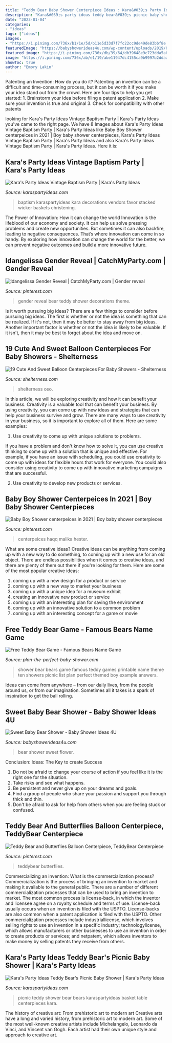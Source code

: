 ```yaml
---
title: "Teddy Bear Baby Shower Centerpiece Ideas : Kara&#039;s Party Ideas Vintage Baptism Party"
description: "Kara&#039;s party ideas teddy bear&#039;s picnic baby shower"
date: "2023-01-04"
categories:
- "ideas"
tags: ["ideas"]
images:
- "https://i.pinimg.com/736x/b1/1e/5d/b11e5d33d7f7fc22cc9de49de83bbf8e.jpg"
featuredImage: "https://babyshowerideas4u.com/wp-content/uploads/2019/07/Sweet-Baby-Bear-Shower-Flower-Bouquet.jpg"
featured_image: "https://i.pinimg.com/736x/db/39/64/db39648e9c723dda5a82e9d2bafbd096.jpg"
image: "https://i.pinimg.com/736x/ab/e1/19/abe11947dc4155ca9b9997b2ddaad099.jpg"
ShowToc: true
author: "Emory Lakin"
---
```



Patenting an Invention: How do you do it?
Patenting an invention can be a difficult and time-consuming process, but it can be worth it if you make your idea stand out from the crowd. Here are four tips to help you get started: 1. Brainstorm your idea before filing a patent application 
2. Make sure your invention is true and original 
3. Check for compatibility with other patents 

	

		
looking for Kara&#039;s Party Ideas Vintage Baptism Party | Kara&#039;s Party Ideas you've came to the right page. We have 8 Images about Kara&#039;s Party Ideas Vintage Baptism Party | Kara&#039;s Party Ideas like Baby Boy Shower centerpeices in 2021 | Boy baby shower centerpieces, Kara&#039;s Party Ideas Vintage Baptism Party | Kara&#039;s Party Ideas and also Kara&#039;s Party Ideas Vintage Baptism Party | Kara&#039;s Party Ideas. Here it is:
		
    
## Kara&#039;s Party Ideas Vintage Baptism Party | Kara&#039;s Party Ideas

<img loading=lazy src="https://karaspartyideas.com/wp-content/uploads/2018/11/Vintage-Baptism-Party-via-Karas-Party-Ideas-KarasPartyIdeas.com6_.jpg" onerror="this.onerror=null;this.src='https://tse1.mm.bing.net/th?id=OIP.R0ojyTtmdUvEMV58FPW5CwHaLH&amp;pid=15.1';" alt="Kara&#039;s Party Ideas Vintage Baptism Party | Kara&#039;s Party Ideas">

_Source: karaspartyideas.com_

>baptism karaspartyideas kara decorations vendors favor stacked wicker baskets christening. 

	

The Power of Innovation: How it can change the world
Innovation is the lifeblood of our economy and society. It can help us solve pressing problems and create new opportunities. But sometimes it can also backfire, leading to negative consequences. That’s where innovation can come in so handy. By exploring how innovation can change the world for the better, we can prevent negative outcomes and build a more innovative future.

    
## Idangelissa Gender Reveal | CatchMyParty.com | Gender Reveal

<img loading=lazy src="https://i.pinimg.com/736x/ab/e1/19/abe11947dc4155ca9b9997b2ddaad099.jpg" onerror="this.onerror=null;this.src='https://tse1.mm.bing.net/th?id=OIP.tTBgfRBi32rvsMVFknusjQHaI-&amp;pid=15.1';" alt="Idangelissa Gender Reveal | CatchMyParty.com | Gender reveal">

_Source: pinterest.com_

>gender reveal bear teddy shower decorations theme. 

	

Is it worth pursuing big ideas?
There are a few things to consider before pursuing big ideas. The first is whether or not the idea is something that can be realized. If it's not, then it may be better to stay away from big ideas. Another important factor is whether or not the idea is likely to be valuable. If it isn't, then it may be best to forget about the idea and move on.

    
## 19 Cute And Sweet Balloon Centerpieces For Baby Showers - Shelterness

<img loading=lazy src="https://i.shelterness.com/2017/03/14-a-teddy-bear-with-pink-balloons-for-a-girls-baby-shower.jpg" onerror="this.onerror=null;this.src='https://tse2.mm.bing.net/th?id=OIP.eOap3cwWHaO8aBu0kwemkwHaIl&amp;pid=15.1';" alt="19 Cute And Sweet Balloon Centerpieces For Baby Showers - Shelterness">

_Source: shelterness.com_

>shelterness oso. 

	

In this article, we will be exploring creativity and how it can benefit your business.
Creativity is a valuable tool that can benefit your business. By using creativity, you can come up with new ideas and strategies that can help your business survive and grow. There are many ways to use creativity in your business, so it is important to explore all of them. Here are some examples:
1. Use creativity to come up with unique solutions to problems.

If you have a problem and don't know how to solve it, you can use creative thinking to come up with a solution that is unique and effective. For example, if you have an issue with scheduling, you could use creativity to come up with ideas for flexible hours that work for everyone. You could also consider using creativity to come up with innovative marketing campaigns that are successful.

2. Use creativity to develop new products or services.

    
## Baby Boy Shower Centerpeices In 2021 | Boy Baby Shower Centerpieces

<img loading=lazy src="https://i.pinimg.com/736x/db/39/64/db39648e9c723dda5a82e9d2bafbd096.jpg" onerror="this.onerror=null;this.src='https://tse1.mm.bing.net/th?id=OIP.2IlrF3LXwqYAn_kSKHVR7gHaKz&amp;pid=15.1';" alt="Baby Boy Shower centerpeices in 2021 | Boy baby shower centerpieces">

_Source: pinterest.com_

>centerpeices haqq malika hester. 

	

What are some creative ideas?
Creative ideas can be anything from coming up with a new way to do something, to coming up with a new use for an old object. There are endless possibilities when it comes to creative ideas, and there are plenty of them out there if you're looking for them. Here are some of the most popular creative ideas: 
1. coming up with a new design for a product or service 
2. coming up with a new way to market your business 
3. coming up with a unique idea for a museum exhibit 
4. creating an innovative new product or service 
5. coming up with an interesting plan for saving the environment 
6. coming up with an innovative solution to a common problem 
7. coming up with an interesting concept for a game or movie 

    
## Free Teddy Bear Game - Famous Bears Name Game

<img loading=lazy src="http://www.plan-the-perfect-baby-shower.com/images/famous-bears-game.jpg" onerror="this.onerror=null;this.src='https://tse3.mm.bing.net/th?id=OIP.8fU1XzBLfGRzl0WT4bOqaQAAAA&amp;pid=15.1';" alt="Free Teddy Bear Game - Famous Bears Name Game">

_Source: plan-the-perfect-baby-shower.com_

>shower bear bears game famous teddy games printable name theme ten showers picnic list plan perfect themed boy example answers. 

	

Ideas can come from anywhere – from our daily lives, from the people around us, or from our imagination. Sometimes all it takes is a spark of inspiration to get the ball rolling.

    
## Sweet Baby Bear Shower - Baby Shower Ideas 4U

<img loading=lazy src="https://babyshowerideas4u.com/wp-content/uploads/2019/07/Sweet-Baby-Bear-Shower-Flower-Bouquet.jpg" onerror="this.onerror=null;this.src='https://tse2.mm.bing.net/th?id=OIP.yeOd0dTQSlANwL40n7RTmQHaJ4&amp;pid=15.1';" alt="Sweet Baby Bear Shower - Baby Shower Ideas 4U">

_Source: babyshowerideas4u.com_

>bear shower sweet flower. 

	

Conclusion: Ideas: The Key to create Success
1. Do not be afraid to change your course of action if you feel like it is the right one for the situation.
2. Take risks and see what happens.
3. Be persistent and never give up on your dreams and goals.
4. Find a group of people who share your passion and support you through thick and thin.
5. Don't be afraid to ask for help from others when you are feeling stuck or confused.

    
## Teddy Bear And Butterflies Balloon Centerpiece, TeddyBear Centerpiece

<img loading=lazy src="https://i.pinimg.com/736x/b1/1e/5d/b11e5d33d7f7fc22cc9de49de83bbf8e.jpg" onerror="this.onerror=null;this.src='https://tse2.mm.bing.net/th?id=OIP.uqQ0hh4DLzTrh4DJ81tuqgHaLG&amp;pid=15.1';" alt="Teddy Bear and Butterflies Balloon Centerpiece, TeddyBear Centerpiece">

_Source: pinterest.com_

>teddybear butterflies. 

	

Commercializing an invention: What is the commercialization process?
Commercialization is the process of bringing an invention to market and making it available to the general public. There are a number of different commercialization processes that can be used to bring an invention to market. The most common process is license-back, in which the inventor and licensee agree on a royalty schedule and terms of use. License-back usually occurs when an invention is filed with the USPTO. License-backs are also common when a patent application is filed with the USPTO. Other commercialization processes include industriallicense, which involves selling rights to use an invention in a specific industry; technologylicense, which allows manufacturers or other businesses to use an invention in order to create products or services; and netpatent, which allows inventors to make money by selling patents they receive from others.

    
## Kara&#039;s Party Ideas Teddy Bear&#039;s Picnic Baby Shower | Kara&#039;s Party Ideas

<img loading=lazy src="https://karaspartyideas.com/wp-content/uploads/2018/12/Teddy-Bears-Picnic-Baby-Shower-via-Karas-Party-Ideas-KarasPartyIdeas.com8_.jpg" onerror="this.onerror=null;this.src='https://tse4.mm.bing.net/th?id=OIP.S4Mp_9uajkMw5tj3S2DeLQHaLH&amp;pid=15.1';" alt="Kara&#039;s Party Ideas Teddy Bear&#039;s Picnic Baby Shower | Kara&#039;s Party Ideas">

_Source: karaspartyideas.com_

>picnic teddy shower bear bears karaspartyideas basket table centerpieces kara. 

	

The history of creative art: From prehistoric art to modern art
Creative arts have a long and varied history, from prehistoric art to modern art. Some of the most well-known creative artists include Michelangelo, Leonardo da Vinci, and Vincent van Gogh. Each artist had their own unique style and approach to creative art.


